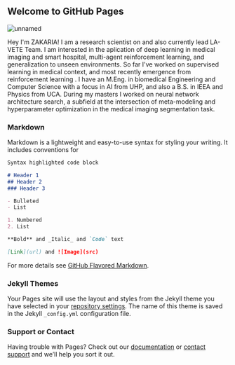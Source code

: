 ## Welcome to GitHub Pages
![unnamed](https://user-images.githubusercontent.com/49499470/103021483-7ce1c780-454a-11eb-9a26-67d3020b73d4.jpg)

Hey I'm ZAKARIA! I am a research scientist on and also currently lead LA-VETE Team. I am interested in the aplication of deep learning in medical imaging and smart hospital, multi-agent reinforcement learning, and generalization to unseen environments. So far I've worked on 
supervised learning in medical context, and most recently emergence from reinforcement learning . I have an M.Eng. in biomedical Engineering and Computer Science with a focus in AI from UHP, and also a B.S. in IEEA and Physics from UCA. During my masters I worked on neural network architecture search, a subfield at the intersection of meta-modeling and hyperparameter optimization in the medical imaging segmentation task.

### Markdown

Markdown is a lightweight and easy-to-use syntax for styling your writing. It includes conventions for

```markdown
Syntax highlighted code block

# Header 1
## Header 2
### Header 3

- Bulleted
- List

1. Numbered
2. List

**Bold** and _Italic_ and `Code` text

[Link](url) and ![Image](src)
```

For more details see [GitHub Flavored Markdown](https://guides.github.com/features/mastering-markdown/).

### Jekyll Themes

Your Pages site will use the layout and styles from the Jekyll theme you have selected in your [repository settings](https://github.com/zachary2005/RGUIBI.github.oi/settings). The name of this theme is saved in the Jekyll `_config.yml` configuration file.

### Support or Contact

Having trouble with Pages? Check out our [documentation](https://docs.github.com/categories/github-pages-basics/) or [contact support](https://github.com/contact) and we’ll help you sort it out.
